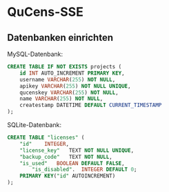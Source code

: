 # QuCens-SSE

## **Datenbanken einrichten**

MySQL-Datenbank:

```sql
CREATE TABLE IF NOT EXISTS projects (
    id INT AUTO_INCREMENT PRIMARY KEY,
    username VARCHAR(255) NOT NULL,
    apikey VARCHAR(255) NOT NULL UNIQUE,
    qucenskey VARCHAR(255) NOT NULL,
    name VARCHAR(255) NOT NULL,
    createstamp DATETIME DEFAULT CURRENT_TIMESTAMP
);
```

SQLite-Datenbank:

```sql
CREATE TABLE "licenses" (
	"id"	INTEGER,
	"license_key"	TEXT NOT NULL UNIQUE,
	"backup_code"	TEXT NOT NULL,
	"is_used"	BOOLEAN DEFAULT FALSE,
        "is_disabled".  INTEGER DEFAULT 0;
	PRIMARY KEY("id" AUTOINCREMENT)
);
```
